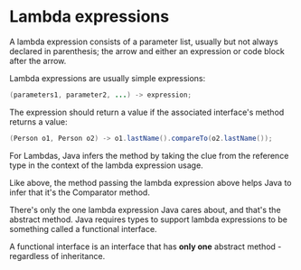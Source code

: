 # Lambda expressions

A lambda expression consists of a parameter list, usually but not always declared in parenthesis; the arrow and either an expression or code block after the arrow.

Lambda expressions are usually simple expressions:
```java
(parameters1, parameter2, ...) -> expression;
```

The expression should return a value if the associated interface's method returns a value:
```java
(Person o1, Person o2) -> o1.lastName().compareTo(o2.lastName());
```

For Lambdas, Java infers the method by taking the clue from the reference type in the context of the lambda expression usage.

Like above, the method passing the lambda expression above helps Java to infer that it's the Comparator method.

There's only the one lambda expression Java cares about, and that's the abstract method. Java requires types to support lambda expressions to be something called a functional interface.

A functional interface is an interface that has **only one** abstract method - regardless of inheritance.